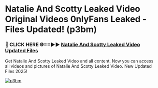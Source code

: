 # Natalie And Scotty Leaked Video Original Videos 0nlyFans Leaked - Files Updated! (p3bm)

<h3>🔴 CLICK HERE 🌐==►► <a href="https://tinyurl.com/4seja8ks" rel="nofollow">Natalie And Scotty Leaked Video Updated Files</a></h3>

Get Natalie And Scotty Leaked Video and all content. Now you can access all videos and pictures of Natalie And Scotty Leaked Video. New Updated Files 2025!

[![p3bm](https://i.imgur.com/EWjZXRe.gif)](https://tinyurl.com/4seja8ks)
